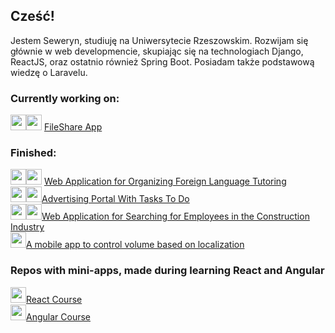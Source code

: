 ## Cześć! 
Jestem Seweryn, studiuję na Uniwersytecie Rzeszowskim. Rozwijam się głównie w web developmencie, skupiając się na technologiach Django, ReactJS, 
oraz ostatnio również Spring Boot. Posiadam także podstawową wiedzę o Laravelu.
### Currently working on:<br/>
<img style="height:25px;" src="https://skillicons.dev/icons?i=dotnet"/><img style="height:25px;" src="https://skillicons.dev/icons?i=angular"/> <a href="https://github.com/Kstyk/FileShare">FileShare App</a> <br />

### Finished:
<img style="height:25px;" src="https://skillicons.dev/icons?i=django"/><img style="height:25px;" src="https://skillicons.dev/icons?i=react"/> <a href="https://github.com/Kstyk/Web-Application-for-Organizing-Foreign-Language-Tutoring">Web Application for Organizing Foreign Language Tutoring</a> <br />
<img style="height:25px;" src="https://skillicons.dev/icons?i=dotnet"/><img style="height:25px;" src="https://skillicons.dev/icons?i=react"/><a href="https://github.com/Kstyk/Advertising-Portal">Advertising Portal With Tasks To Do</a> <br />
<img style="height:25px;" src="https://skillicons.dev/icons?i=dotnet"/><img style="height:25px;" src="https://skillicons.dev/icons?i=react"/><a href="https://github.com/Kstyk/Web-Application-for-Searching-for-Employees-in-the-Construction-Industry">Web Application for Searching for Employees in the Construction Industry</a><br/>
<img style="height:25px;" src="https://skillicons.dev/icons?i=kotlin"/><a href="https://github.com/Kstyk/Volume-Control---Mobile-App">A mobile app to control volume based on localization</a>

### Repos with mini-apps, made during learning React and Angular
<img style="height:25px;" src="https://skillicons.dev/icons?i=react"/><a href="https://github.com/Kstyk/react-course">React Course</a><br/>
<img style="height:25px;" src="https://skillicons.dev/icons?i=angular"/><a href="https://github.com/Kstyk/angular-course">Angular Course</a><br/>
